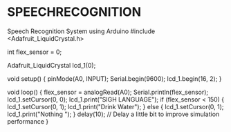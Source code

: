# SPEECHRECOGNITION
Speech Recognition System using Arduino
#include <Adafruit_LiquidCrystal.h>

int flex_sensor = 0;

Adafruit_LiquidCrystal lcd_1(0);

void setup()
{
  pinMode(A0, INPUT);
  Serial.begin(9600);
  lcd_1.begin(16, 2);
}

void loop()
{
  flex_sensor = analogRead(A0);
  Serial.println(flex_sensor);
  lcd_1.setCursor(0, 0);
  lcd_1.print("SIGH LANGUAGE");
  if (flex_sensor < 150) {
    lcd_1.setCursor(0, 1);
    lcd_1.print("Drink Water");
  } else {
    lcd_1.setCursor(0, 1);
    lcd_1.print("Nothing                          ");
  }
  delay(10); // Delay a little bit to improve simulation performance
}
